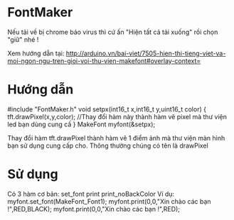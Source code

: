 # FontMaker
Nếu tải về bị chrome báo virus thì cứ ấn "Hiện tất cả tải xuống" rồi chọn "giữ" nhé !

Xem hướng dẫn tại:
http://arduino.vn/bai-viet/7505-hien-thi-tieng-viet-va-moi-ngon-ngu-tren-gioi-voi-thu-vien-makefont#overlay-context=

# Hướng dẫn
#include "FontMaker.h"
void setpx(int16_t x,int16_t y,uint16_t color)
{
   tft.drawPixel(x,y,color); //Thay đổi hàm này thành hàm vẽ pixel mà thư viện led bạn dùng cung cấ
}
MakeFont myfont(&setpx);

Thay đổi hàm tft.drawPixel thành hàm vẽ 1 điểm ảnh mà thư viện màn hình bạn sử dụng cung cấp cho. Thông thường chúng có tên là drawPixel

# Sử dụng
Có 3 hàm cơ bản:
 set_font
 print
 print_noBackColor
Ví dụ:
 myfont.set_font(MakeFont_Font1);
 myfont.print(0,0,"Xin chào các bạn !",RED,BLACK);
 myfont.print(0,0,"Xin chào các bạn !",RED);


